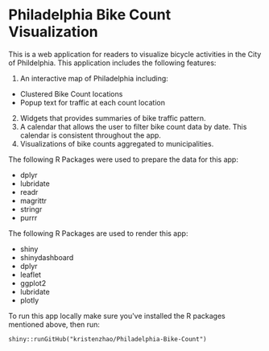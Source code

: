 # Philadelphia Bike Count Visualization

This is a web application for readers to visualize bicycle activities 
in the City of Phildelphia. 
This application includes the following features:

1. An interactive map of Philadelphia including:
  - Clustered Bike Count locations
  - Popup text for traffic at each count location
2. Widgets that provides summaries of bike traffic pattern.
3. A calendar that allows the user to filter bike count data by date. This calendar
is consistent throughout the app.
4. Visualizations of bike counts aggregated to municipalities.

The following R Packages were used to prepare the data for this app:

- dplyr
- lubridate
- readr
- magrittr
- stringr
- purrr

The following R Packages are used to render this app:

- shiny
- shinydashboard
- dplyr
- leaflet
- ggplot2
- lubridate
- plotly

To run this app locally make sure you've installed the R packages mentioned above, then
run:

```
shiny::runGitHub("kristenzhao/Philadelphia-Bike-Count")
```


